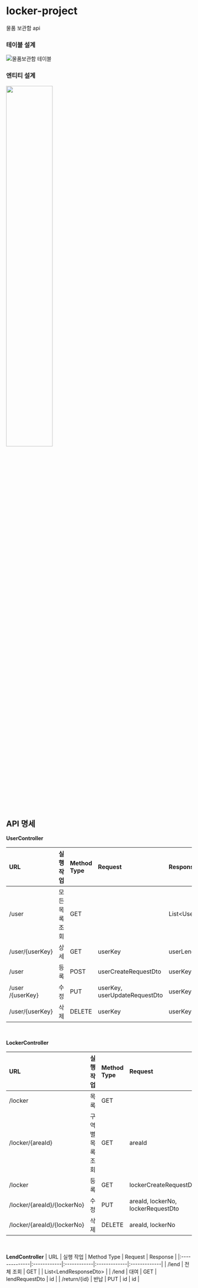 # locker-project
물품 보관함 api

### 테이블 설계
![물품보관함 테이블](https://user-images.githubusercontent.com/58412521/125407903-4c358280-e3f5-11eb-8e8a-da92f83e5874.PNG)

### 엔티티 설계
<img src = "https://user-images.githubusercontent.com/58412521/125412392-d849a900-e3f9-11eb-8518-880e968389b3.jpg" width="50%" height="50%">

## API 명세

**UserController**
  
| URL           | 실행 작업   | Method Type | Request      | Response     |
|:--------------|:------------|:------------|:-------------|:-------------|
| /user           | 모든 목록 조회 | GET    |      |List\<UserResponseDto\>|
| /user/{userKey} | 상세 | GET   | userKey  | userLendResponseDto |  
| /user           | 등록 | POST  | userCreateRequestDto | userKey |
| /user /{userKey}| 수정 | PUT   | userKey, userUpdateRequestDto | userKey |
| /user/{userKey} | 삭제 | DELETE| userKey | userKey |  

 <br>
  
 **LockerController**
  
| URL           | 실행 작업   | Method Type | Request      | Response     |
|:--------------|:----------- |:------------|:-------------|:-------------|
| /locker       | 목록        | GET   |      | List\<LockerResponseDto\> |
| /locker/{areaId}| 구역 별 목록 조회 | GET | areaId | List\<LockerResponseDto\> |
| /locker       | 등록        | GET   | lockerCreateRequestDto | lockerNo |
| /locker/{areaId}/{lockerNo} | 수정 | PUT   | areaId, lockerNo, lockerRequestDto | lockerNo |
| /locker/{areaId}/{lockerNo} | 삭제 | DELETE| areaId, lockerNo | lockerNo |  
  
 <br>
  
 **LendController**
| URL           | 실행 작업   | Method Type | Request      | Response     |
|:--------------|:------------|:------------|:-------------|:-------------|
| /lend   | 전체 조회  | GET  |      | List\<LendResponseDto\> |
| /lend   | 대여       | GET  | lendRequestDto | id |
| /return/{id} | 반납  | PUT  | id   | id |
